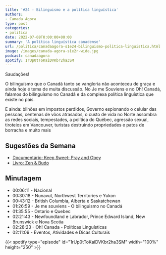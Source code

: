 ```yaml
---
title: '#24 - Bilinguismo e a política linguística'
authors:
- Canada Agora
type: post
categories:
- politica
date: 2022-07-08T0:00:00+00:00
summary: 'A política linguística canadense'
url: /politica/canadaagora-s1e24-bilinguismo-politica-linguistica.html
image: /images/canada-agora-s1e2r-wide.jpg
podcast: canadaagora
spotify: 1rUp0tToKaiDVKbr2ha3SM
---
```


Saudações!

O bilinguísmo que o Canadá tanto se vangloria não aconteceu de graça e ainda hoje é tema de muita discussão. No Je me Souviens e no Oh! Canadá, falamos do bilinguísmo no Canadá e da complexa política linguística que existe no país.

E ainda: bilhões em impostos perdidos, Governo espionando o celular das pessoas, centenas de vôos atrasados, o custo de vida no Norte assombra as redes sociais, tempestades, a política do Québec, agressão sexual, tiroteios em Vancouver, turistas destruindo propriedades e patos de borracha e muito mais

## Sugestões da Semana
- [Documentário: Keep Sweet: Pray and Obey](https://www.imdb.com/title/tt20560404/)
- [Livro: Zen & Budo](https://www.amazon.ca/Zen-Budo-Taisen-Deshimaru/dp/2846173230)

## Minutagem

- 00:06:11 - Nacional
- 00:30:18 - Nunavut, Northwest Territories e Yukon
- 00:43:12 - British Columbia, Alberta e Saskatchewan
- 01:26:59 - Je me souviens - O bilinguismo no Canadá
- 01:35:55 - Ontario e Quebec
- 02:21:43 - Newfoundland e Labrador, Prince Edward Island, New Brunswick e Nova Scotia
- 02:28:23 - Oh! Canada -  Políticas Linguísticas
- 02:11:09 - Eventos, Atividades e Dicas Culturais

{{< spotify type="episode" id="1rUp0tToKaiDVKbr2ha3SM" width="100%" height="250" >}}
